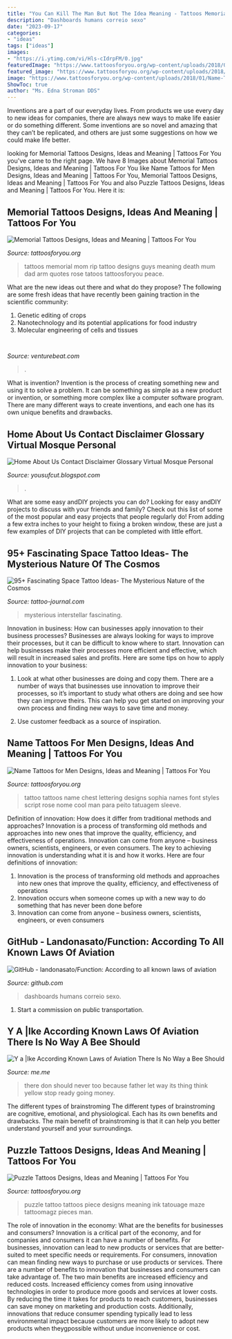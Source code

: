 ```yaml
---
title: "You Can Kill The Man But Not The Idea Meaning - Tattoos Memorial Mom Rip Tattoo Designs Guys Meaning Death Mum Dad Arm Quotes Rose Tatoos Tattoosforyou Peace"
description: "Dashboards humans correio sexo"
date: "2023-09-17"
categories:
- "ideas"
tags: ["ideas"]
images:
- "https://i.ytimg.com/vi/Hls-cIdrpFM/0.jpg"
featuredImage: "https://www.tattoosforyou.org/wp-content/uploads/2018/01/Name-Tattoos-for-Men-on-Chest.jpg"
featured_image: "https://www.tattoosforyou.org/wp-content/uploads/2018/01/Name-Tattoos-for-Men-on-Chest.jpg"
image: "https://www.tattoosforyou.org/wp-content/uploads/2018/01/Name-Tattoos-for-Men-on-Chest.jpg"
ShowToc: true
author: "Ms. Edna Stroman DDS"
---
```



Inventions are a part of our everyday lives. From products we use every day to new ideas for companies, there are always new ways to make life easier or do something different. Some inventions are so novel and amazing that they can’t be replicated, and others are just some suggestions on how we could make life better.

	

		
looking for Memorial Tattoos Designs, Ideas and Meaning | Tattoos For You you've came to the right page. We have 8 Images about Memorial Tattoos Designs, Ideas and Meaning | Tattoos For You like Name Tattoos for Men Designs, Ideas and Meaning | Tattoos For You, Memorial Tattoos Designs, Ideas and Meaning | Tattoos For You and also Puzzle Tattoos Designs, Ideas and Meaning | Tattoos For You. Here it is:
		
    
## Memorial Tattoos Designs, Ideas And Meaning | Tattoos For You

<img loading=lazy src="https://www.tattoosforyou.org/wp-content/uploads/2013/09/Memorial-Tattoos-For-Mom.jpg" onerror="this.onerror=null;this.src='https://tse3.mm.bing.net/th?id=OIP.QEDytNfcRvkS29I-iayrmAHaJ3&amp;pid=15.1';" alt="Memorial Tattoos Designs, Ideas and Meaning | Tattoos For You">

_Source: tattoosforyou.org_

>tattoos memorial mom rip tattoo designs guys meaning death mum dad arm quotes rose tatoos tattoosforyou peace. 

	

What are the new ideas out there and what do they propose?
The following are some fresh ideas that have recently been gaining traction in the scientific community: 
1. Genetic editing of crops
2. Nanotechnology and its potential applications for food industry
3. Molecular engineering of cells and tissues 

    
## 

<img loading=lazy src="https://venturebeat.com/wp-content/uploads/2020/06/TLOUPII_Review_Screenshot_08-Copy.jpg?w=800" onerror="this.onerror=null;this.src='https://tse3.mm.bing.net/th?id=OIP.tp4rCzxiqZFWfwi3Q_fQlQHaEK&amp;pid=15.1';" alt="">

_Source: venturebeat.com_

>. 

	

What is invention?
Invention is the process of creating something new and using it to solve a problem. It can be something as simple as a new product or invention, or something more complex like a computer software program. There are many different ways to create inventions, and each one has its own unique benefits and drawbacks.

    
## Home About Us Contact Disclaimer Glossary Virtual Mosque Personal

<img loading=lazy src="https://i.ytimg.com/vi/Hls-cIdrpFM/0.jpg" onerror="this.onerror=null;this.src='https://tse2.mm.bing.net/th?id=OIP.w-i-ANFY26Qu4yf7igAK4gHaFj&amp;pid=15.1';" alt="Home About Us Contact Disclaimer Glossary Virtual Mosque Personal">

_Source: yousufcut.blogspot.com_

>. 

	

What are some easy andDIY projects you can do?
Looking for easy andDIY projects to discuss with your friends and family? Check out this list of some of the most popular and easy projects that people regularly do! From adding a few extra inches to your height to fixing a broken window, these are just a few examples of DIY projects that can be completed with little effort.

    
## 95+ Fascinating Space Tattoo Ideas- The Mysterious Nature Of The Cosmos

<img loading=lazy src="https://tattoo-journal.com/wp-content/uploads/2016/08/Space-Tattoo_-1.jpg" onerror="this.onerror=null;this.src='https://tse1.mm.bing.net/th?id=OIP.WVT9q-ia1PURSROzo0oVsQHaHa&amp;pid=15.1';" alt="95+ Fascinating Space Tattoo Ideas- The Mysterious Nature of the Cosmos">

_Source: tattoo-journal.com_

>mysterious interstellar fascinating. 

	

Innovation in business: How can businesses apply innovation to their business processes?
Businesses are always looking for ways to improve their processes, but it can be difficult to know where to start. Innovation can help businesses make their processes more efficient and effective, which will result in increased sales and profits. Here are some tips on how to apply innovation to your business: 
1. Look at what other businesses are doing and copy them. There are a number of ways that businesses use innovation to improve their processes, so it’s important to study what others are doing and see how they can improve theirs. This can help you get started on improving your own process and finding new ways to save time and money. 

2. Use customer feedback as a source of inspiration.

    
## Name Tattoos For Men Designs, Ideas And Meaning | Tattoos For You

<img loading=lazy src="https://www.tattoosforyou.org/wp-content/uploads/2018/01/Name-Tattoos-for-Men-on-Chest.jpg" onerror="this.onerror=null;this.src='https://tse3.mm.bing.net/th?id=OIP.yEVaaMEDhvO5doqqrcwvZwHaGx&amp;pid=15.1';" alt="Name Tattoos for Men Designs, Ideas and Meaning | Tattoos For You">

_Source: tattoosforyou.org_

>tattoo tattoos name chest lettering designs sophia names font styles script rose nome cool man para peito tatuagem sleeve. 

	

Definition of innovation: How does it differ from traditional methods and approaches?
Innovation is a process of transforming old methods and approaches into new ones that improve the quality, efficiency, and effectiveness of operations. Innovation can come from anyone – business owners, scientists, engineers, or even consumers. The key to achieving innovation is understanding what it is and how it works. Here are four definitions of innovation: 
1. Innovation is the process of transforming old methods and approaches into new ones that improve the quality, efficiency, and effectiveness of operations 
2. Innovation occurs when someone comes up with a new way to do something that has never been done before 
3. Innovation can come from anyone – business owners, scientists, engineers, or even consumers 

    
## GitHub - Landonasato/Function: According To All Known Laws Of Aviation

<img loading=lazy src="https://avatars2.githubusercontent.com/u/32941965?s=400&amp;v=4" onerror="this.onerror=null;this.src='https://tse3.mm.bing.net/th?id=OIP.4C3Tm9N2e3ERipTTONBXwAAAAA&amp;pid=15.1';" alt="GitHub - landonasato/Function: According to all known laws of aviation">

_Source: github.com_

>dashboards humans correio sexo. 

	

1) Start a commission on public transportation.

    
## Y A |Ike According Known Laws Of Aviation There Is No Way A Bee Should

<img loading=lazy src="https://pics.me.me/thumb_y-a-ike-according-known-laws-of-aviation-there-is-57111182.png" onerror="this.onerror=null;this.src='https://tse1.mm.bing.net/th?id=OIP.TZqBHIcrLlovAzAYA--2zQAAAA&amp;pid=15.1';" alt="Y a |Ike According Known Laws of Aviation There Is No Way a Bee Should">

_Source: me.me_

>there don should never too because father let way its thing think yellow stop ready going money. 

	

The different types of brainstroming
The different types of brainstroming are cognitive, emotional, and physiological. Each has its own benefits and drawbacks. The main benefit of brainstroming is that it can help you better understand yourself and your surroundings.

    
## Puzzle Tattoos Designs, Ideas And Meaning | Tattoos For You

<img loading=lazy src="https://www.tattoosforyou.org/wp-content/uploads/2016/03/Puzzle-Tattoos-Pictures.jpg" onerror="this.onerror=null;this.src='https://tse2.mm.bing.net/th?id=OIP.mbc0AiKOSytC-zu39BkE5gHaHa&amp;pid=15.1';" alt="Puzzle Tattoos Designs, Ideas and Meaning | Tattoos For You">

_Source: tattoosforyou.org_

>puzzle tattoo tattoos piece designs meaning ink tatouage maze tattoomagz pieces man. 

	

The role of innovation in the economy: What are the benefits for businesses and consumers?
Innovation is a critical part of the economy, and for companies and consumers it can have a number of benefits. For businesses, innovation can lead to new products or services that are better-suited to meet specific needs or requirements. For consumers, innovation can mean finding new ways to purchase or use products or services.
There are a number of benefits to innovation that businesses and consumers can take advantage of. The two main benefits are increased efficiency and reduced costs. Increased efficiency comes from using innovative technologies in order to produce more goods and services at lower costs. By reducing the time it takes for products to reach customers, businesses can save money on marketing and production costs. Additionally, innovations that reduce consumer spending typically lead to less environmental impact because customers are more likely to adopt new products when theygpossible without undue inconvenience or cost.

